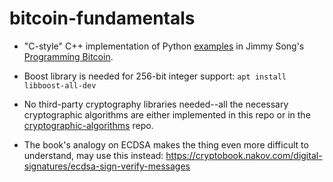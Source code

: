 # bitcoin-fundamentals

* "C-style" C++ implementation of Python [examples](https://github.com/jimmysong/programmingbitcoin) 
in Jimmy Song's [Programming Bitcoin](https://www.oreilly.com/library/view/programming-bitcoin/9781492031482/).

* Boost library is needed for 256-bit integer support: `apt install libboost-all-dev` 

* No third-party cryptography libraries needed--all the necessary cryptographic algorithms are either
implemented in this repo or in the [cryptographic-algorithms](https://github.com/alex-lt-kong/cryptographic-algorithms) 
repo.

* The book's analogy on ECDSA makes the thing even more difficult to understand, may use this instead: https://cryptobook.nakov.com/digital-signatures/ecdsa-sign-verify-messages